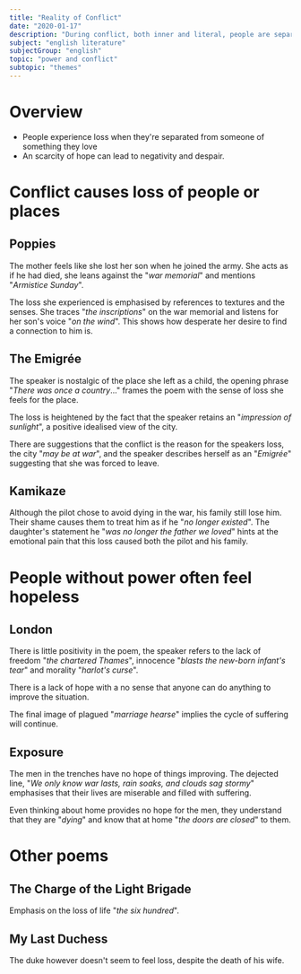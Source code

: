 ```yaml
---
title: "Reality of Conflict"
date: "2020-01-17"
description: "During conflict, both inner and literal, people are separated from things that they love, leading to negativity or despair."
subject: "english literature"
subjectGroup: "english"
topic: "power and conflict"
subtopic: "themes"
---
```


# Overview

- People experience loss when they're separated from someone of something they love
- An scarcity of hope can lead to negativity and despair.

# Conflict causes loss of people or places

## Poppies

The mother feels like she lost her son when he joined the army. She acts as if he had died, she leans against the "_war memorial_" and mentions "_Armistice Sunday_".

The loss she experienced is emphasised by references to textures and the senses. She traces "_the inscriptions_" on the war memorial and listens for her son's voice "_on the wind_". This shows how desperate her desire to find a connection to him is.

## The Emigrée

The speaker is nostalgic of the place she left as a child, the opening phrase "_There was once a country_..." frames the poem with the sense of loss she feels for the place.

The loss is heightened by the fact that the speaker retains an "_impression of sunlight_", a positive idealised view of the city.

There are suggestions that the conflict is the reason for the speakers loss, the city "_may be at war_", and the speaker describes herself as an "_Emigrée_" suggesting that she was forced to leave.

## Kamikaze

Although the pilot chose to avoid dying in the war, his family still lose him. Their shame causes them to treat him as if he "_no longer existed_".
The daughter's statement he "_was no longer the father we loved_" hints at the emotional pain that this loss caused both the pilot and his family.

# People without power often feel hopeless

## London

There is little positivity in the poem, the speaker refers to the lack of freedom "_the chartered Thames_", innocence "_blasts the new-born infant's tear_" and morality "_harlot's curse_".

There is a lack of hope with a no sense that anyone can do anything to improve the situation.

The final image of plagued "_marriage hearse_" implies the cycle of suffering will continue.

## Exposure

The men in the trenches have no hope of things improving. The dejected line, "_We only know war lasts, rain soaks, and clouds sag stormy_" emphasises that their lives are miserable and filled with suffering.

Even thinking about home provides no hope for the men, they understand that they are "_dying_" and know that at home "_the doors are closed_" to them.

# Other poems

## The Charge of the Light Brigade

Emphasis on the loss of life "_the six hundred_".

## My Last Duchess

The duke however doesn't seem to feel loss, despite the death of his wife.
